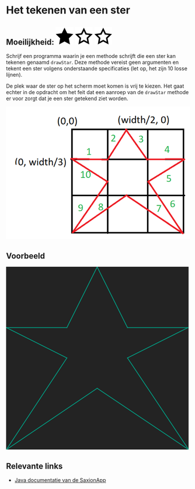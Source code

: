 # Het tekenen van een ster
## Moeilijkheid: ![Filled](../resources/star-filled.svg) ![Outlined](../resources/star-outlined.svg) ![Outlined](../resources/star-outlined.svg) 

Schrijf een programma waarin je een methode schrijft die een ster kan tekenen genaamd `drawStar`. Deze methode vereist geen argumenten en tekent een ster volgens onderstaande specificaties (let op, het zijn 10 losse lijnen).

De plek waar de ster op het scherm moet komen is vrij te kiezen. Het gaat echter in de opdracht om het feit dat een aanroep van de `drawStar` methode er voor zorgt dat je een ster getekend ziet worden.

![Example](star-idea.png) 

## Voorbeeld
![Example](sample_output.png)

## Relevante links
* [Java documentatie van de SaxionApp](https://saxionapp.hboictlab.nl/nl/saxion/app/SaxionApp.html)



